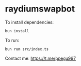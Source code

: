 # raydiumswapbot

To install dependencies:

```bash
bun install
```

To run:

```bash
bun run src/index.ts
```



Contact me: https://t.me/ppegu997
